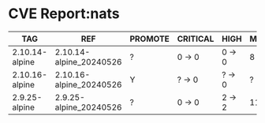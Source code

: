 # CVE Report:nats
|      TAG       |           REF           | PROMOTE | CRITICAL |  HIGH  |  MEDIUM  |  LOW   | UNKNOWN |
|----------------|-------------------------|---------|----------|--------|----------|--------|---------|
| 2.10.14-alpine | 2.10.14-alpine_20240526 | ?       | 0 -> 0   | 0 -> 0 | 8 -> 8   | 2 -> 2 | 0 -> 0  |
| 2.10.16-alpine | 2.10.16-alpine_20240526 | Y       | ? -> 0   | ? -> 0 | ? -> 8   | ? -> 2 | ? -> 0  |
| 2.9.25-alpine  | 2.9.25-alpine_20240526  | ?       | 0 -> 0   | 2 -> 2 | 11 -> 11 | 2 -> 2 | 0 -> 0  |
